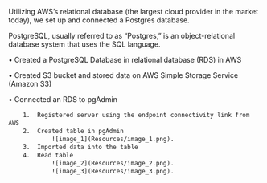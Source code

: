 Utilizing AWS’s relational database (the largest cloud provider in the market today), we set up and connected a Postgres database. 

PostgreSQL, usually referred to as “Postgres,” is an object-relational database system that uses the SQL language.  

•	Created a PostgreSQL Database in relational database (RDS) in AWS

•	Created S3 bucket and stored data on AWS Simple Storage Service (Amazon S3)

•	Connected an RDS to pgAdmin

		1.	Registered server using the endpoint connectivity link from AWS
		2.	Created table in pgAdmin 
				![image_1](Resources/image_1.png).
		3.	Imported data into the table
		4.	Read table 
				![image_2](Resources/image_2.png).
				![image_3](Resources/image_3.png).





